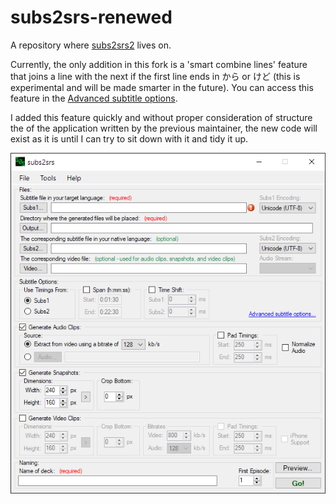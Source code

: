 # subs2srs-renewed

A repository where [subs2srs2](https://subs2srs.sourceforge.net/) lives on.

Currently, the only addition in this fork is a 'smart combine lines' feature that joins a line with the next if the first line ends in から or けど (this is experimental and will be made smarter in the future). You can access this feature in the [Advanced subtitle options](https://github.com/hopto-dot/subs2srs-renewed/blob/main/Main%20Window.png?raw=true).

I added this feature quickly and without proper consideration of structure the of the application written by the previous maintainer, the new code will exist as it is until I can try to sit down with it and tidy it up.

![MainWindow](https://github.com/hopto-dot/subs2srs-renewed/blob/main/Main%20Window.png?raw=true)

